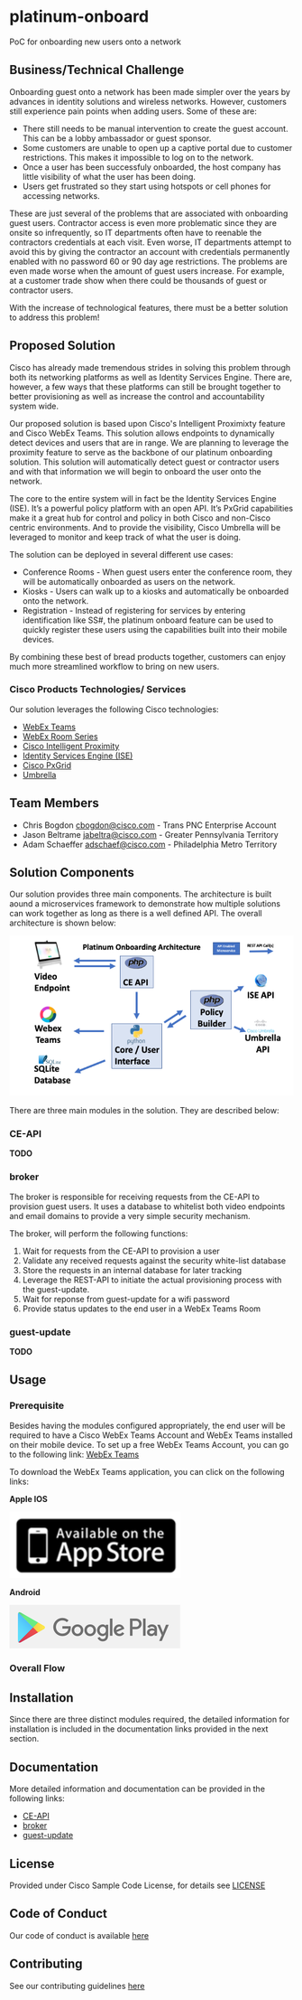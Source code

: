 # platinum-onboard

PoC for onboarding new users onto a network


## Business/Technical Challenge

Onboarding guest onto a network has been made simpler over the years by advances in identity solutions and wireless networks.   However, customers still experience pain points when adding users.   Some of these are:

* There still needs to be manual intervention to create the guest account.   This can be a lobby ambassador or guest sponsor.
* Some customers are unable to open up a captive portal due to customer restrictions.   This makes it impossible to log on to the network.
* Once a user has been successfuly onboarded, the host company has little visibility of what the user has been doing.
* Users get frustrated so they start using hotspots or cell phones for accessing networks.

These are just several of the problems that are associated with onboarding guest users.   Contractor access is even more problematic since they are onsite so infrequently, so IT departments often have to reenable the contractors credentials at each visit.  Even worse, IT departments attempt to avoid this by giving the contractor an account with credentials permanently enabled with no password 60 or 90 day age restrictions.  The problems are even made worse when the amount of guest users increase.   For example, at a customer trade show when there could be thousands of guest or contractor users. 

With the increase of technological features, there must be a better solution to address this problem!

## Proposed Solution

Cisco has already made tremendous strides in solving this problem through both its networking platforms as well as Identity Services Engine.  There are, however, a few ways that these platforms can still be brought together to better provisioning as well as increase the control and accountability system wide.

Our proposed solution is based upon Cisco's Intelligent Proximixty feature and Cisco WebEx Teams.   This solution allows endpoints to dynamically detect devices and users that are in range.   We are planning to leverage the proximity feature to serve as the backbone of our platinum onboarding solution.   This solution will automatically detect guest or contractor users and with that information we will begin to onboard the user onto the network.   

The core to the entire system will in fact be the Identity Services Engine (ISE).  It’s a powerful policy platform with an open API.  It’s PxGrid capabilities make it a great hub for control and policy in both Cisco and non-Cisco centric environments.  And to provide the visibility, Cisco Umbrella will be leveraged to monitor and keep track of what the user is doing.

The solution can be deployed in several different use cases:
* Conference Rooms - When guest users enter the conference room, they will be automatically onboarded as users on the network.
* Kiosks - Users can walk up to a kiosks and automatically be onboarded onto the network.
* Registration - Instead of registering for services by entering identification like SS#, the platinum onboard feature can be used to quickly register these users using the capabilities built into their mobile devices.

By combining these best of bread products together, customers can enjoy much more streamlined workflow to bring on new users.


### Cisco Products Technologies/ Services

Our solution leverages the following Cisco technologies:

*  [WebEx Teams](https://www.webex.com/products/teams/index.html)
*  [WebEx Room Series](https://www.cisco.com/c/en/us/products/collaboration-endpoints/webex-room-series/index.html)
*  [Cisco Intelligent Proximity](https://www.cisco.com/c/en/us/products/collaboration-endpoints/intelligent-proximity.html)
*  [Identity Services Engine (ISE)](http://cisco.com/go/ise)
*  [Cisco PxGrid](http://www.cisco.com/go/pxgrid)
*  [Umbrella](http://www.cisco.com/go/umbrella)

## Team Members

* Chris Bogdon <cbogdon@cisco.com> - Trans PNC Enterprise Account
* Jason Beltrame <jabeltra@cisco.com> - Greater Pennsylvania Territory
* Adam Schaeffer <adschaef@cisco.com> - Philadelphia Metro Territory


## Solution Components

Our solution provides three main components.   The architecture is built aound a microservices framework to demonstrate how multiple solutions can work together as long as there is a well defined API.   The overall architecture is shown below:

![Architecture](img/architecture.png)

There are three main modules in the solution.   They are described below:

### CE-API
**TODO**

### broker
The broker is responsible for receiving requests from the CE-API to provision guest users.   It uses a database to whitelist both video endpoints and email domains to provide a very simple security mechanism. 

The broker, will perform the following functions:
1. Wait for requests from the CE-API to provision a user
2. Validate any received requests against the security white-list database
3. Store the requests in an internal database for later tracking
4. Leverage the REST-API to initiate the actual provisioning process with the guest-update.
5. Wait for reponse from guest-update for a wifi password
6. Provide status updates to the end user in a WebEx Teams Room

### guest-update
**TODO**

## Usage

### Prerequisite
Besides having the modules configured appropriately, the end user will be required to have a Cisco WebEx Teams Account and WebEx Teams installed on their mobile device.    To set up a free WebEx Teams Account, you can go to the following link: [WebEx Teams](https://www.webex.com/pricing/free-trial.html?sp=wt)

To download the WebEx Teams application, you can click on the following links:

**Apple IOS**

[![AppStore](img/appstore.png)](https://itunes.apple.com/us/app/cisco-webex-teams/id833967564?mt=8)

**Android**

[![GooglePlay](img/googleplay.png)](https://play.google.com/store/apps/details?id=com.cisco.wx2.android&hl=en_US)

### Overall Flow



## Installation

Since there are three distinct modules required, the detailed information for installation is included in the documentation links provided in the next section.


## Documentation

More detailed information and documentation can be provided in the following links:

* [CE-API](ceapi/README.md)
* [broker](broker/README.md)
* [guest-update](guest-update/README.md)


## License

Provided under Cisco Sample Code License, for details see [LICENSE](./LICENSE.md)

## Code of Conduct

Our code of conduct is available [here](./CODE_OF_CONDUCT.md)

## Contributing

See our contributing guidelines [here](./CONTRIBUTING.md)
